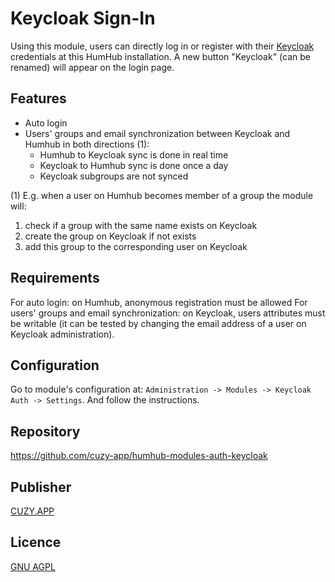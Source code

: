 # Keycloak Sign-In

Using this module, users can directly log in or register with their [Keycloak](https://www.keycloak.org/) credentials at this HumHub installation. 
A new button "Keycloak" (can be renamed) will appear on the login page.


## Features

- Auto login
- Users' groups and email synchronization between Keycloak and Humhub in both directions (1):
  - Humhub to Keycloak sync is done in real time
  - Keycloak to Humhub sync is done once a day
  - Keycloak subgroups are not synced

(1) E.g. when a user on Humhub becomes member of a group the module will:
1. check if a group with the same name exists on Keycloak
2. create the group on Keycloak if not exists
3. add this group to the corresponding user on Keycloak


## Requirements

For auto login: on Humhub, anonymous registration must be allowed
For users' groups and email synchronization: on Keycloak, users attributes must be writable (it can be tested by changing the email address of a user on Keycloak administration).


## Configuration

Go to module's configuration at: `Administration -> Modules -> Keycloak Auth -> Settings`. 
And follow the instructions.


## Repository

https://github.com/cuzy-app/humhub-modules-auth-keycloak


## Publisher

[CUZY.APP](https://www.cuzy.app/)


## Licence

[GNU AGPL](https://github.com/cuzy-app/humhub-modules-auth-keycloak/blob/master/docs/LICENCE.md)